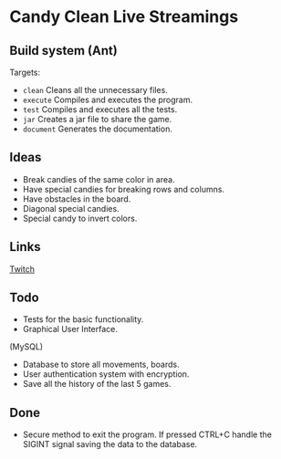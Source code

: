 # Candy Clean Live Streamings

## Build system (Ant)

Targets:

- `clean` Cleans all the unnecessary files.
- `execute` Compiles and executes the program.
- `test` Compiles and executes all the tests.
- `jar` Creates a jar file to share the game.
- `document` Generates the documentation.

## Ideas

- Break candies of the same color in area.
- Have special candies for breaking rows and columns.
- Have obstacles in the board.
- Diagonal special candies.
- Special candy to invert colors.

## Links

[Twitch](https://www.twitch.tv/samuelete_26)

## Todo

- Tests for the basic functionality.
- Graphical User Interface.

(MySQL)
- Database to store all movements, boards.
- User authentication system with encryption.
- Save all the history of the last 5 games.

## Done
- Secure method to exit the program. If pressed CTRL+C handle the SIGINT signal saving the data to the database.
